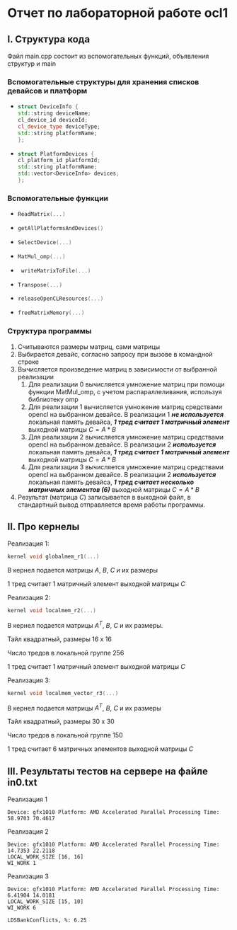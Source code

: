 # Отчет по лабораторной работе ocl1
## I. Структура кода
Файл main.cpp состоит из вспомогательных функций, объявления структур и main
### Вспомогательные структуры для хранения списков девайсов и платформ
  - ```cpp 
    struct DeviceInfo {
	std::string deviceName;
	cl_device_id deviceId;
	cl_device_type deviceType;
	std::string platformName;
    };
    ```
  - ```cpp 
    struct PlatformDevices {
	cl_platform_id platformId;
	std::string platformName;
	std::vector<DeviceInfo> devices;
    };
    ```
### Вспомогательные функции
  - ```cpp 
    ReadMatrix(...)
    ```
  - ```cpp 
    getAllPlatformsAndDevices()
    ```
  - ```cpp 
    SelectDevice(...)
    ```
  - ```cpp 
    MatMul_omp(...)
    ```
 - ```cpp 
    writeMatrixToFile(...)
    ```
  - ```cpp 
    Transpose(...)
    ```
  - ```cpp 
    releaseOpenCLResources(...)
    ```
  - ```cpp 
    freeMatrixMemory(...)
    ```
### Структура программы

1. Считываются размеры матриц, сами матрицы
2. Выбирается девайс, согласно запросу при вызове в командной строке
3. Вычисляется произведение матриц в зависимости от выбранной реализации
    1. Для реализации 0 вычисляется умножение матриц при помощи функции MatMul_omp, с учетом распараллеливания, используя библиотеку omp
    2. Для реализации 1 вычисляется умножение матриц средствами opencl на выбранном девайсе. В реализации 1 ***не используется*** локальная память девайса, ***1 тред считает 1 матричный элемент*** выходной матрицы $C = A * B$
    3. Для реализации 2 вычисляется умножение матриц средствами opencl на выбранном девайсе. В реализации 2 ***используется*** локальная память девайса, ***1 тред считает 1 матричный элемент*** выходной матрицы $C = A * B$
    4. Для реализации 3 вычисляется умножение матриц средствами opencl на выбранном девайсе. В реализации 2 ***используется*** локальная память девайса, ***1 тред считает несколько матричных элементов (6)*** выходной матрицы $C = A * B$
4. Результат (матрица $C$) записывается в выходной файл, в стандартный вывод отправляется время работы программы.

## II. Про кернелы
Реализация 1: 
```cpp    
kernel void globalmem_r1(...)
```
В кернел подается матрицы $A$, $B$, $C$ и их размеры 

1 тред считает 1 матричный элемент выходной матрицы $C$

Реализация 2:  
```cpp    
kernel void localmem_r2(...)
``` 
В кернел подается матрицы $A^T$, $B$, $C$ и их размеры.

Тайл квадратный, размеры  16 x 16

Число тредов в локальной группе 256

1 тред считает 1 матричный элемент выходной матрицы $C$

Реализация 3:  
```cpp    
kernel void localmem_vector_r3(...)
``` 
В кернел подается матрицы $A^T$, $B$, $C$ и их размеры

Тайл квадратный, размеры  30 x 30

Число тредов в локальной группе 150

1 тред считает 6 матричных элементов выходной матрицы $C$

## III. Результаты тестов на сервере на файле in0.txt

Реализация 1

    Device: gfx1010	Platform: AMD Accelerated Parallel Processing Time: 58.9703	70.4617

Реализация 2

    Device: gfx1010	Platform: AMD Accelerated Parallel Processing Time: 14.7353	22.2118
    LOCAL_WORK_SIZE [16, 16]
    WI_WORK 1

Реализация 3

    Device: gfx1010	Platform: AMD Accelerated Parallel Processing Time: 6.41904	14.0181
    LOCAL_WORK_SIZE [15, 10]
    WI_WORK 6

    LDSBankConflicts, %: 6.25



